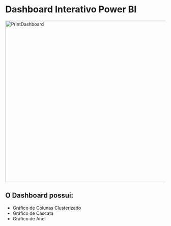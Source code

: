 # Dashboard Interativo Power BI
<img width="506" alt="PrintDashboard" src="https://github.com/LaysaSilva/DashboardBI/assets/141364310/76e5e4b4-06dc-40ca-988b-af9fd9b56964">
<br>

## O Dashboard possui:
<ul>
  <li>
    Gráfico de Colunas Clusterizado
    <li>
    Gráfico de Cascata
    </li>
  <li>
    Gráfico de Anel
  </li>
  </li>
</ul>
